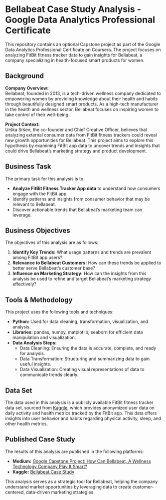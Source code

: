 # Bellabeat Case Study Analysis - Google Data Analytics Professional Certificate

This repository contains an optional Capstone project as part of the Google Data Analytics Professional Certificate on Coursera. The project focuses on analyzing FitBit fitness tracker data to gain insights for Bellabeat, a company specializing in health-focused smart products for women.

## Background

**Company Overview:**  
Bellabeat, founded in 2013, is a tech-driven wellness company dedicated to empowering women by providing knowledge about their health and habits through beautifully designed smart products. As a high-tech manufacturer in the health and wellness sector, Bellabeat focuses on inspiring women to take control of their well-being.

**Project Context:**  
Urška Sršen, the co-founder and Chief Creative Officer, believes that analyzing external consumer data from FitBit fitness trackers could reveal new growth opportunities for Bellabeat. This project aims to explore this hypothesis by examining FitBit app data to uncover trends and insights that could drive Bellabeat’s marketing strategy and product development.

## Business Task

The primary task for this analysis is to:
- **Analyze FitBit Fitness Tracker App data** to understand how consumers engage with the FitBit app.
- Identify patterns and insights from consumer behavior that may be relevant to Bellabeat.
- Discover actionable trends that Bellabeat’s marketing team can leverage.

## Business Objectives

The objectives of this analysis are as follows:
1. **Identify Key Trends:** What usage patterns and trends are prevalent among FitBit app users?
2. **Relevance to Bellabeat Customers:** How can these trends be applied to better serve Bellabeat’s customer base?
3. **Influence on Marketing Strategy:** How can the insights from this analysis be used to refine and target Bellabeat’s marketing strategy effectively?

## Tools & Methodology

This project uses the following tools and techniques:
- **Python:** Used for data cleaning, transformation, visualization, and analysis.
- **Libraries:** pandas, numpy, matplotlib, seaborn for efficient data manipulation and visualization.
- **Data Analysis Steps:**
  - Data Cleaning: Ensuring the data is accurate, complete, and ready for analysis.
  - Data Transformation: Structuring and summarizing data to gain useful insights.
  - Data Visualization: Creating visual representations of data to communicate trends clearly.

## Data Set

The data used in this analysis is a publicly available FitBit fitness tracker data set, sourced from [Kaggle](https://www.kaggle.com/), which provides anonymized user data on daily activity and health metrics tracked by the FitBit app. This data offers insights into user behavior and habits regarding physical activity, sleep, and other health metrics.

## Published Case Study

The results of this analysis are published in the following platforms:
- **Medium:** [Google Capstone Project: How Can Bellabeat, A Wellness Technology Company Play It Smart?](#)
- **Kaggle:** [Bellabeat Case Study](#)

This analysis serves as a strategic tool for Bellabeat, helping the company understand market opportunities by leveraging data to create customer-centered, data-driven marketing strategies.
